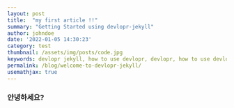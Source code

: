 ```yaml
---
layout: post
title:  "my first article !!"
summary: "Getting Started using devlopr-jekyll"
author: johndoe
date: '2022-01-05 14:30:23'
category: test
thumbnail: /assets/img/posts/code.jpg
keywords: devlopr jekyll, how to use devlopr, devlopr, how to use devlopr-jekyll, devlopr-jekyll tutorial,best jekyll themes
permalink: /blog/welcome-to-devlopr-jekyll/
usemathjax: true
---
```


### 안녕하세요?
